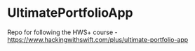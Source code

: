# UltimatePortfolioApp

Repo for following the HWS+ course - https://www.hackingwithswift.com/plus/ultimate-portfolio-app
